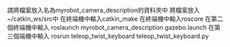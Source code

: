 請將檔案放入名為myrobot_camera_description的資料夾中
將檔案放入~/catkin_ws/src中
在終端機中輸入catkin_make
在終端機中輸入roscore
在第二個終端機中輸入 roslaunch myrobot_camera_description gazebo.launch
在第三個端機中輸入 rosrun teleop_twist_keyboard teleop_twist_keyboard.py
